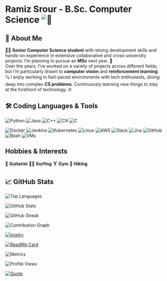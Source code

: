 # Ramiz Srour - B.Sc. Computer Science ![👋](https://user-images.githubusercontent.com/33158051/112127039-18476400-8bc4-11eb-90cc-53b9f3af651c.gif)

## 📝 About Me
👨‍💻 **Senior Computer Science student** with strong development skills and hands-on experience in extensive collaborative and cross-university projects. I’m planning to pursue an **MSc** next year. 🚀  
Over the years, I’ve worked on a variety of projects across different fields, but I’m particularly drawn to **computer vision** and **reinforcement learning**. 🔍 I enjoy working in fast-paced environments with tech enthusiasts, diving deep into complex **CS problems**. Continuously learning new things to stay at the forefront of technology. 🤓

## 🛠️ Coding Languages & Tools
![Python](https://img.shields.io/badge/Python-3776AB?style=flat&logo=python&logoColor=white)
![Java](https://img.shields.io/badge/Java-007396?style=flat&logo=java&logoColor=white)
![C++](https://img.shields.io/badge/C++-00599C?style=flat&logo=c%2B%2B&logoColor=white)
![C#](https://img.shields.io/badge/C%23-239120?style=flat&logo=c-sharp&logoColor=white)
![C](https://img.shields.io/badge/C-00599C?style=flat&logo=c&logoColor=white)

![Docker](https://img.shields.io/badge/Docker-2496ED?style=flat&logo=docker&logoColor=white)
![Jenkins](https://img.shields.io/badge/Jenkins-D24939?style=flat&logo=jenkins&logoColor=white)
![Kubernetes](https://img.shields.io/badge/Kubernetes-326CE5?style=flat&logo=kubernetes&logoColor=white)
![Linux](https://img.shields.io/badge/Linux-FCC624?style=flat&logo=linux&logoColor=black)
![AWS](https://img.shields.io/badge/AWS-232F3E?style=flat&logo=amazon-aws&logoColor=white)
![Slack](https://img.shields.io/badge/Slack-4A154B?style=flat&logo=slack&logoColor=white)
![Jira](https://img.shields.io/badge/Jira-0052CC?style=flat&logo=jira&logoColor=white)
![GitHub](https://img.shields.io/badge/GitHub-181717?style=flat&logo=github&logoColor=white)
![Bash](https://img.shields.io/badge/Bash-4EAA25?style=flat&logo=gnubash&logoColor=white)
![VMs](https://img.shields.io/badge/Virtual_Machines-0071C5?style=flat&logo=vmware&logoColor=white)

## Hobbies & Interests
🎸 **Guitarist**
🏄‍♂️ **Surfing**
🏋️ **Gym**
🥾 **Hiking**

## 📈 GitHub Stats
![Top Languages](https://github-readme-stats.vercel.app/api/top-langs/?username=ItsRamiz&layout=compact&theme=radical)

![GitHub Stats](https://github-readme-stats.vercel.app/api?username=ItsRamiz&show_icons=true&count_private=true&theme=radical)

![GitHub Streak](https://github-readme-streak-stats.herokuapp.com/?user=ItsRamiz&theme=radical)

![Contribution Graph](https://activity-graph.herokuapp.com/graph?username=ItsRamiz&theme=react-dark)

[![trophy](https://github-profile-trophy.vercel.app/?username=ItsRamiz&theme=onedark&row=1&column=6)](https://github.com/ryo-ma/github-profile-trophy)

[![ReadMe Card](https://github-readme-stats.vercel.app/api/pin/?username=ItsRamiz&repo=repo-name&theme=radical)](https://github.com/ItsRamiz/repo-name)

![Metrics](https://metrics.lecoq.io/ItsRamiz?template=classic&isocalendar=1&base=header%2C%2C10&isocalendar.duration=half-year&config.timezone=Etc%2FUTC)

![Profile Views](https://komarev.com/ghpvc/?username=ItsRamiz&color=brightgreen)

[![Quote](https://quotes-github-readme.vercel.app/api?type=horizontal&theme=radical)](https://github.com/piyushsuthar/github-readme-quotes)

